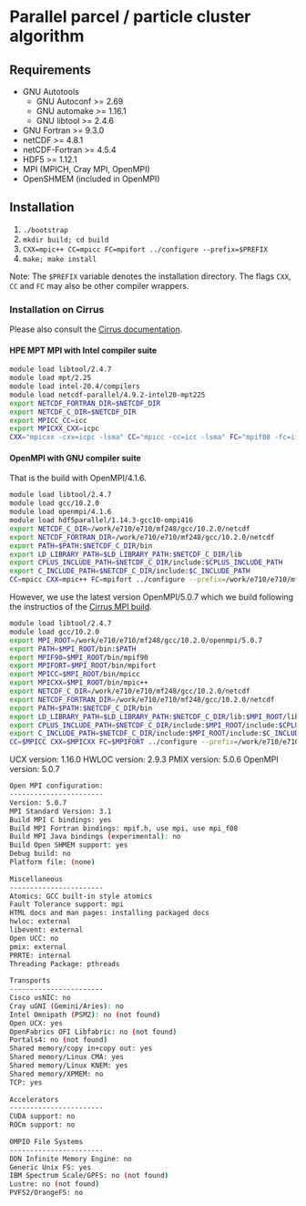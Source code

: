 # Parallel parcel / particle cluster algorithm

## Requirements
* GNU Autotools
    - GNU Autoconf >= 2.69
    - GNU automake >= 1.16.1
    - GNU libtool >= 2.4.6
* GNU Fortran >= 9.3.0
* netCDF >= 4.8.1
* netCDF-Fortran >= 4.5.4
* HDF5 >= 1.12.1
* MPI (MPICH, Cray MPI, OpenMPI)
* OpenSHMEM (included in OpenMPI)

## Installation
1. `./bootstrap`
2. `mkdir build; cd build`
3. `CXX=mpic++ CC=mpicc FC=mpifort ../configure --prefix=$PREFIX`
4. `make; make install`

Note: The `$PREFIX` variable denotes the installation directory. The flags `CXX`, `CC` and `FC` may also be other compiler wrappers.

### Installation on Cirrus
Please also consult the [Cirrus documentation](https://docs.cirrus.ac.uk/user-guide/development/).

#### HPE MPT MPI with Intel compiler suite
```bash
module load libtool/2.4.7
module load mpt/2.25
module load intel-20.4/compilers
module load netcdf-parallel/4.9.2-intel20-mpt225
export NETCDF_FORTRAN_DIR=$NETCDF_DIR
export NETCDF_C_DIR=$NETCDF_DIR
export MPICC_CC=icc
export MPICXX_CXX=icpc
CXX="mpicxx -cxx=icpc -lsma" CC="mpicc -cc=icc -lsma" FC="mpif08 -fc=ifort -lsma" ../configure --prefix=$PREFIX
```

<!-- #### Intel MPI with Intel compiler suite
```bash
module load intel-20.4/mpi
module load intel-20.4/compilers
module load netcdf-parallel/4.9.2-intel20-impi20
export NETCDF_C_DIR=$NETCDF_DIR
export NETCDF_FORTRAN_DIR=$NETCDF_DIR
CXX=mpiicpc CC=mpiicc FC=mpiifort ../configure
```
-->

#### OpenMPI with GNU compiler suite

That is the build with OpenMPI/4.1.6.
```bash
module load libtool/2.4.7
module load gcc/10.2.0
module load openmpi/4.1.6
module load hdf5parallel/1.14.3-gcc10-ompi416
export NETCDF_C_DIR=/work/e710/e710/mf248/gcc/10.2.0/netcdf
export NETCDF_FORTRAN_DIR=/work/e710/e710/mf248/gcc/10.2.0/netcdf
export PATH=$PATH:$NETCDF_C_DIR/bin
export LD_LIBRARY_PATH=$LD_LIBRARY_PATH:$NETCDF_C_DIR/lib
export CPLUS_INCLUDE_PATH=$NETCDF_C_DIR/include:$CPLUS_INCLUDE_PATH
export C_INCLUDE_PATH=$NETCDF_C_DIR/include:$C_INCLUDE_PATH
CC=mpicc CXX=mpic++ FC=mpifort ../configure --prefix=/work/e710/e710/mf248/gnu
```

However, we use the latest version OpenMPI/5.0.7 which we build following the
instructios of the [Cirrus MPI build](https://github.com/hpc-uk/build-instructions/blob/main/libs/openmpi/build_openmpi_5.0.0_cirrus_gcc10.md).

```bash
module load libtool/2.4.7
module load gcc/10.2.0
export MPI_ROOT=/work/e710/e710/mf248/gcc/10.2.0/openmpi/5.0.7
export PATH=$MPI_ROOT/bin:$PATH
export MPIF90=$MPI_ROOT/bin/mpif90
export MPIFORT=$MPI_ROOT/bin/mpifort
export MPICC=$MPI_ROOT/bin/mpicc
export MPICXX=$MPI_ROOT/bin/mpic++
export NETCDF_C_DIR=/work/e710/e710/mf248/gcc/10.2.0/netcdf
export NETCDF_FORTRAN_DIR=/work/e710/e710/mf248/gcc/10.2.0/netcdf
export PATH=$PATH:$NETCDF_C_DIR/bin
export LD_LIBRARY_PATH=$LD_LIBRARY_PATH:$NETCDF_C_DIR/lib:$MPI_ROOT/lib
export CPLUS_INCLUDE_PATH=$NETCDF_C_DIR/include:$MPI_ROOT/include:$CPLUS_INCLUDE_PATH
export C_INCLUDE_PATH=$NETCDF_C_DIR/include:$MPI_ROOT/include:$C_INCLUDE_PATH
CC=$MPICC CXX=$MPICXX FC=$MPIFORT ../configure --prefix=/work/e710/e710/mf248/gnu
```

UCX version: 1.16.0
HWLOC version: 2.9.3
PMIX version: 5.0.6
OpenMPI version: 5.0.7
```bash
Open MPI configuration:
-----------------------
Version: 5.0.7
MPI Standard Version: 3.1
Build MPI C bindings: yes
Build MPI Fortran bindings: mpif.h, use mpi, use mpi_f08
Build MPI Java bindings (experimental): no
Build Open SHMEM support: yes
Debug build: no
Platform file: (none)
 
Miscellaneous
-----------------------
Atomics: GCC built-in style atomics
Fault Tolerance support: mpi
HTML docs and man pages: installing packaged docs
hwloc: external
libevent: external
Open UCC: no
pmix: external
PRRTE: internal
Threading Package: pthreads
 
Transports
-----------------------
Cisco usNIC: no
Cray uGNI (Gemini/Aries): no
Intel Omnipath (PSM2): no (not found)
Open UCX: yes
OpenFabrics OFI Libfabric: no (not found)
Portals4: no (not found)
Shared memory/copy in+copy out: yes
Shared memory/Linux CMA: yes
Shared memory/Linux KNEM: yes
Shared memory/XPMEM: no
TCP: yes
 
Accelerators
-----------------------
CUDA support: no
ROCm support: no
 
OMPIO File Systems
-----------------------
DDN Infinite Memory Engine: no
Generic Unix FS: yes
IBM Spectrum Scale/GPFS: no (not found)
Lustre: no (not found)
PVFS2/OrangeFS: no
```
